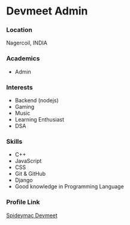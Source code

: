 # Devmeet Admin

### Location

Nagercoil, INDIA

### Academics

- Admin

### Interests

- Backend (nodejs)
- Gaming
- Music
- Learning Enthusiast
- DSA

### Skills

- C++
- JavaScript
- CSS
- Git & GitHub
- Django
- Good knowledge in Programming Language


### Profile Link

[Spideymac Devmeet ](https://github.com/spideymac)
